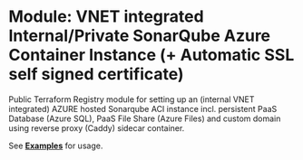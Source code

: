 # Module: VNET integrated Internal/Private SonarQube Azure Container Instance (+ Automatic SSL self signed certificate)

Public Terraform Registry module for setting up an (internal VNET integrated) AZURE hosted Sonarqube ACI instance incl. persistent PaaS Database (Azure SQL), PaaS File Share (Azure Files) and custom domain using reverse proxy (Caddy) sidecar container.

See **[Examples](https://github.com/Pwd9000-ML/terraform-azurerm-sonarqube-aci-internal/tree/master/examples)** for usage.
